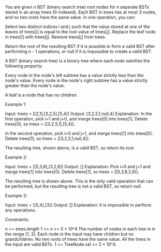 You are given n BST (binary search tree) root nodes for n separate BSTs
stored in an array trees (0-indexed). Each BST in trees has at most 3 nodes,
and no two roots have the same value. In one operation, you can:


Select two distinct indices i and j such that the value stored at one of the
leaves of trees[i] is equal to the root value of trees[j].
Replace the leaf node in trees[i] with trees[j].
Remove trees[j] from trees.


Return the root of the resulting BST if it is possible to form a valid BST
after performing n - 1 operations, or null if it is impossible to create a
valid BST.

A BST (binary search tree) is a binary tree where each node satisfies the
following property:


Every node in the node's left subtree has a value strictly less than the
node's value.
Every node in the node's right subtree has a value strictly greater than the
node's value.


A leaf is a node that has no children.


Example 1:


Input: trees = [[2,1],[3,2,5],[5,4]]
Output: [3,2,5,1,null,4]
Explanation:
In the first operation, pick i=1 and j=0, and merge trees[0] into trees[1].
Delete trees[0], so trees = [[3,2,5,1],[5,4]].

In the second operation, pick i=0 and j=1, and merge trees[1] into trees[0].
Delete trees[1], so trees = [[3,2,5,1,null,4]].

The resulting tree, shown above, is a valid BST, so return its root.

Example 2:


Input: trees = [[5,3,8],[3,2,6]]
Output: []
Explanation:
Pick i=0 and j=1 and merge trees[1] into trees[0].
Delete trees[1], so trees = [[5,3,8,2,6]].

The resulting tree is shown above. This is the only valid operation that can
be performed, but the resulting tree is not a valid BST, so return null.


Example 3:


Input: trees = [[5,4],[3]]
Output: []
Explanation: It is impossible to perform any operations.



Constraints:


n == trees.length
1 <= n <= 5 * 10^4
The number of nodes in each tree is in the range [1, 3].
Each node in the input may have children but no grandchildren.
No two roots of trees have the same value.
All the trees in the input are valid BSTs.
1 <= TreeNode.val <= 5 * 10^4.





